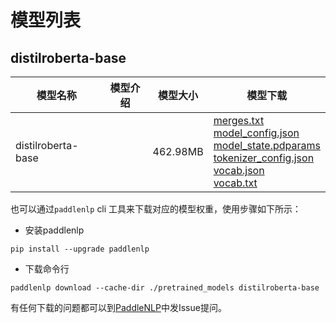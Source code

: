 #  模型列表

## distilroberta-base

| 模型名称 | 模型介绍 | 模型大小  | 模型下载 |
| --- | --- | --- | --- |
|distilroberta-base|  | 462.98MB | [merges.txt](https://bj.bcebos.com/paddlenlp/models/community/distilroberta-base/merges.txt)<br>[model_config.json](https://bj.bcebos.com/paddlenlp/models/community/distilroberta-base/model_config.json)<br>[model_state.pdparams](https://bj.bcebos.com/paddlenlp/models/community/distilroberta-base/model_state.pdparams)<br>[tokenizer_config.json](https://bj.bcebos.com/paddlenlp/models/community/distilroberta-base/tokenizer_config.json)<br>[vocab.json](https://bj.bcebos.com/paddlenlp/models/community/distilroberta-base/vocab.json)<br>[vocab.txt](https://bj.bcebos.com/paddlenlp/models/community/distilroberta-base/vocab.txt) |

也可以通过`paddlenlp` cli 工具来下载对应的模型权重，使用步骤如下所示：

* 安装paddlenlp

```shell
pip install --upgrade paddlenlp
```

* 下载命令行

```shell
paddlenlp download --cache-dir ./pretrained_models distilroberta-base
```

有任何下载的问题都可以到[PaddleNLP](https://github.com/PaddlePaddle/PaddleNLP)中发Issue提问。
